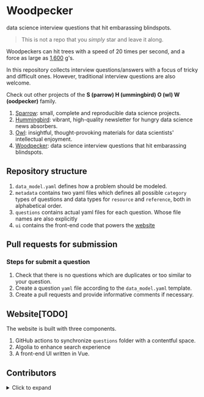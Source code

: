 # Woodpecker
data science interview questions that hit embarassing blindspots.

> This is not a repo that you *simply* star and leave it along.

Woodpeckers can hit trees with a speed of 20 times per second, and a force as large as [1,600](https://bit.ly/3iHdein) g's.

In this repository collects interview questions/answers with a focus of tricky and difficult ones. However, traditional interview questions are also welcome.

Check out other projects of the **S (parrow) H (ummingbird) O (wl) W (oodpecker)** family.

1. [Sparrow](https://github.com/rongpenl/sparrow):  small, complete and reproducible data science projects.
2. [Hummingbird](https://github.com/rongpenl/hummingbird): vibrant, high-quality newsletter for hungry data science news absorbers.
3. [Owl](https://github.com/rongpenl/owl): insightful, thought-provoking materials for data scientists' intellectual enjoyment.
4. [Woodpecker](https://github.com/rongpenl/woodpecker): data science interview questions that hit embarassing blindspots.

## Repository structure

1. `data_model.yaml` defines how a problem should be modeled.
2. `metadata` contains two yaml files which defines all possible `category` types of questions and data types for `resource` and `reference`, both in alphabetical order.
3. `questions` contains actual yaml files for each question. Whose file names are also explicitly
4. `ui` contains the front-end code that powers the [website](www.example.com)

## Pull requests for submission

### Steps for submit a question

1. Check that there is no questions which are duplicates or too similar to your question.
2. Create a question `yaml` file according to the `data_model.yaml` template.
3. Create a pull requests and provide informative comments if necessary.

## Website[TODO]

The website is built with three components.

1. GitHub actions to synchronize `questions` folder with a contentful space.
2. Algolia to enhance search experience
3. A front-end UI written in Vue.

## Contributors

<details>
  <summary>Click to expand</summary>
  <a href="https://github.com/rongpenl">rongpenl</a> (project initiator and maintainer)
</details>


